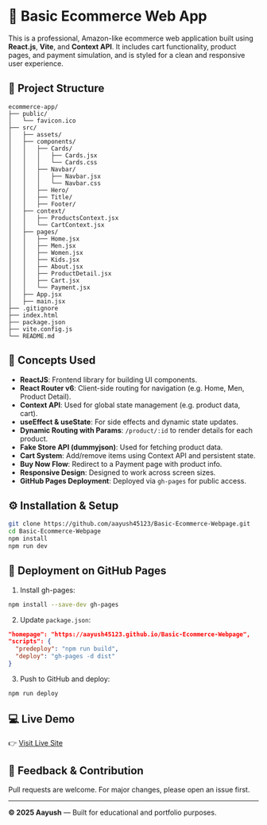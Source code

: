 # 🛒 Basic Ecommerce Web App

This is a professional, Amazon-like ecommerce web application built using **React.js**, **Vite**, and **Context API**. It includes cart functionality, product pages, and payment simulation, and is styled for a clean and responsive user experience.

## 📁 Project Structure

```
ecommerce-app/
├── public/
│   └── favicon.ico
├── src/
│   ├── assets/
│   ├── components/
│   │   ├── Cards/
│   │   │   ├── Cards.jsx
│   │   │   └── Cards.css
│   │   ├── Navbar/
│   │   │   ├── Navbar.jsx
│   │   │   └── Navbar.css
│   │   ├── Hero/
│   │   ├── Title/
│   │   ├── Footer/
│   ├── context/
│   │   ├── ProductsContext.jsx
│   │   └── CartContext.jsx
│   ├── pages/
│   │   ├── Home.jsx
│   │   ├── Men.jsx
│   │   ├── Women.jsx
│   │   ├── Kids.jsx
│   │   ├── About.jsx
│   │   ├── ProductDetail.jsx
│   │   ├── Cart.jsx
│   │   └── Payment.jsx
│   ├── App.jsx
│   ├── main.jsx
├── .gitignore
├── index.html
├── package.json
├── vite.config.js
└── README.md
```

## 🧠 Concepts Used

- **ReactJS**: Frontend library for building UI components.
- **React Router v6**: Client-side routing for navigation (e.g. Home, Men, Product Detail).
- **Context API**: Used for global state management (e.g. product data, cart).
- **useEffect & useState**: For side effects and dynamic state updates.
- **Dynamic Routing with Params**: `/product/:id` to render details for each product.
- **Fake Store API (dummyjson)**: Used for fetching product data.
- **Cart System**: Add/remove items using Context API and persistent state.
- **Buy Now Flow**: Redirect to a Payment page with product info.
- **Responsive Design**: Designed to work across screen sizes.
- **GitHub Pages Deployment**: Deployed via `gh-pages` for public access.

## ⚙️ Installation & Setup

```bash
git clone https://github.com/aayush45123/Basic-Ecommerce-Webpage.git
cd Basic-Ecommerce-Webpage
npm install
npm run dev
```

## 🚀 Deployment on GitHub Pages

1. Install gh-pages:

```bash
npm install --save-dev gh-pages
```

2. Update `package.json`:

```json
"homepage": "https://aayush45123.github.io/Basic-Ecommerce-Webpage",
"scripts": {
  "predeploy": "npm run build",
  "deploy": "gh-pages -d dist"
}
```

3. Push to GitHub and deploy:

```bash
npm run deploy
```

## 💻 Live Demo

👉 [Visit Live Site](https://aayush45123.github.io/Basic-Ecommerce-Webpage)

## 📩 Feedback & Contribution

Pull requests are welcome. For major changes, please open an issue first.

---

**© 2025 Aayush** — Built for educational and portfolio purposes.